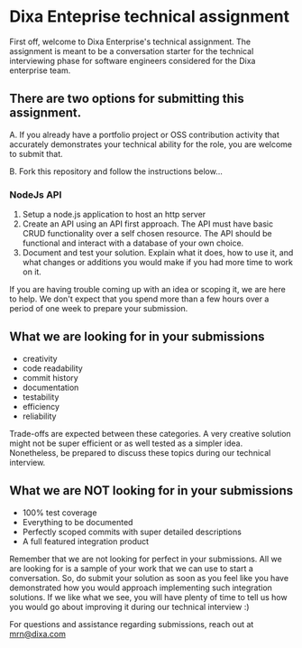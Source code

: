 # Dixa Enteprise technical assignment

First off, welcome to Dixa Enterprise's technical assignment.
The assignment is meant to be a conversation starter for the technical interviewing phase for software engineers considered for the Dixa enterprise team.

## There are two options for submitting this assignment.

A. If you already have a portfolio project or OSS contribution activity that accurately demonstrates your technical ability for the role, you are welcome to submit that.

B. Fork this repository and follow the instructions below...

### NodeJs API

1. Setup a node.js application to host an http server
2. Create an API using an API first approach. The API must have basic CRUD functionality over a self chosen resource. The API should be functional and interact with a database of your own choice.
3. Document and test your solution. Explain what it does, how to use it, and what changes or additions you would make if you had more time to work on it. 

If you are having trouble coming up with an idea or scoping it, we are here to help. We don't expect that you spend more than a few hours over a period of one week to prepare your submission.

## What we are looking for in your submissions

- creativity 
- code readability 
- commit history 
- documentation 
- testability 
- efficiency 
- reliability 

Trade-offs are expected between these categories. A very creative solution might not be super efficient or as well tested as a simpler idea. Nonetheless, be prepared to discuss these topics during our technical interview.

## What we are NOT looking for in your submissions
- 100% test coverage 
- Everything to be documented 
- Perfectly scoped commits with super detailed descriptions 
- A full featured integration product 

Remember that we are not looking for perfect in your submissions. All we are looking for is a sample of your work that we can use to start a conversation. So, do submit your solution as soon as you feel like you have demonstrated how you would approach implementing such integration solutions. If we like what we see, you will have plenty of time to tell us how you would go about improving it during our technical interview :)

For questions and assistance regarding submissions, reach out at mrn@dixa.com 
